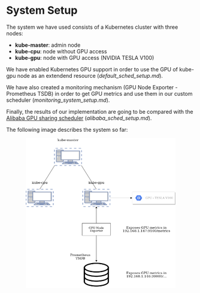 # System Setup

The system we have used consists of a Kubernetes cluster with three nodes:
- __kube-master__: admin node
- __kube-cpu__: node without GPU access
- __kube-gpu__: node with GPU access (NVIDIA TESLA V100)

We have enabled Kubernetes GPU support in order to use the GPU of kube-gpu node as an extendend resource (*default_sched_setup.md*).

We have also created a monitoring mechanism (GPU Node Exporter - Prometheus TSDB) in order to get GPU metrics and use them in our custom scheduler (*monitoring_system_setup.md*).

Finally, the results of our implementation are going to be compared with the [Alibaba GPU sharing scheduler](https://github.com/AliyunContainerService/gpushare-scheduler-extender) (*alibaba_sched_setup.md*).

The following image describes the system so far:

<p align="center">
    <img src="cluster-image.png" width="400" height="400">
</p>

